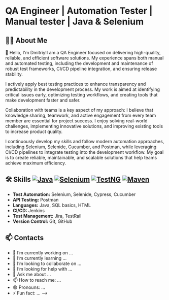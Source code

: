 # QA Engineer | Automation Tester | Manual tester | Java & Selenium


## 👨‍💻 About Me
👋 Hello, I'm Dmitriy!I am a QA Engineer focused on delivering high-quality, reliable, and efficient software solutions. My experience spans both manual and automated testing, including the development and maintenance of robust test frameworks, CI/CD pipeline integration, and ensuring release stability.

I actively apply best testing practices to enhance transparency and predictability in the development process. My work is aimed at identifying critical issues early, optimizing testing workflows, and creating tools that make development faster and safer.

Collaboration with teams is a key aspect of my approach: I believe that knowledge sharing, teamwork, and active engagement from every team member are essential for project success. I enjoy solving real-world challenges, implementing innovative solutions, and improving existing tools to increase product quality.

I continuously develop my skills and follow modern automation approaches, including Selenium, Selenide, Cucumber, and Postman, while leveraging CI/CD pipelines to integrate testing into the development workflow. My goal is to create reliable, maintainable, and scalable solutions that help teams achieve maximum efficiency.
 ## 🛠 Skills [![Java](https://img.shields.io/badge/Java-17-red)](https://www.java.com/) [![Selenium](https://img.shields.io/badge/Selenium-WebDriver-blue)](https://www.selenium.dev/) [![TestNG](https://img.shields.io/badge/TestNG-7.8.0-orange)](https://testng.org/) [![Maven](https://img.shields.io/badge/Maven-3.9.0-blue)](https://maven.apache.org/)



- **Test Automation:** Selenium, Selenide, Cypress, Cucumber
- **API Testing:** Postman
- **Languages:** Java, SQL basics, HTML
- **CI/CD:** Jenkins
- **Test Management:** Jira, TestRail
- **Version Control:** Git, GitHub
## 📫 Contacts








- 🔭 I’m currently working on ...
- 🌱 I’m currently learning ...
- 👯 I’m looking to collaborate on ...
- 🤔 I’m looking for help with ...
- 💬 Ask me about ...
- 📫 How to reach me: ...
- 😄 Pronouns: ...
- ⚡ Fun fact: ...
-->
